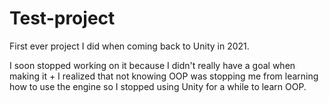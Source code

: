 # Test-project
First ever project I did when coming back to Unity in 2021.

I soon stopped working on it because I didn't really have a goal when making it + I realized that not knowing OOP was stopping me from learning how to use the engine so I stopped using Unity for a while to learn OOP.
